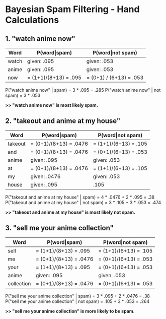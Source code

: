 # Bayesian Spam Filtering - Hand Calculations


## 1. "watch anime now"

| Word  | P(word\|spam)         | P(word\|not spam)       |
|-------|-----------------------|-------------------------|
| watch | given: .095           | given: .053             |
| anime | given: .095           | given: .053             |
| now   | = (1+1)/(8+13) = .095 | = (0+1) / (6+13) = .053 |

P("watch anime now" | spam) = 3 &ast; .095 = .285
P("watch anime now" | not spam) = 3 &ast; .053

**>> "watch anime now" is most likely spam.**


## 2. "takeout and anime at my house"

| Word    | P(word\|spam)          | P(word\|not spam)     |
|---------|------------------------|-----------------------|
| takeout | = (0+1)/(8+13) = .0476 | = (1+1)/(6+13) = .105 |
| and     | = (0+1)/(8+13) = .0476 | = (0+1)/(6+13) = .053 |
| anime   | given: .095            | given: .053           |
| at      | = (0+1)/(8+13) = .0476 | = (1+1)/(6+13) = .105 |
| my      | given: .0476           | given: .053           |
| house   | given: .095            | .105                  |


P("takeout and anime at my house" | spam) = 4 &ast; .0476 + 2 &ast; .095 = .38
P("takeout and anime at my house" | not spam) = 3 &ast; .105 + 3 &ast; .053 = .474

**>> "takeout and anime at my house" is most likely not spam.**


## 3. "sell me your anime collection"

| Word       | P(word\|spam)          | P(word\|not spam)     |
|------------|------------------------|-----------------------|
| sell       | = (1+1)/(8+13) = .095  | = (1+1)/(6+13) = .105 |
| me         | = (0+1)/(8+13) = .0476 | = (0+1)/(6+13) = .053 |
| your       | = (1+1)/(8+13) = .095  | = (0+1)/(6+13) = .053 |
| anime      | given: .095            | given: .053           |
| collection | = (0+1)/(8+13) = .0476 | = (0+1)/(6+13) = .053 |


P("sell me your anime collection" | spam) = 3 &ast; .095 + 2 &ast; .0476 = .38
P("sell me your anime collection" | not spam) = .105 + 3 &ast; .053 = .264

**>> "sell me your anime collection" is more likely to be spam.**
